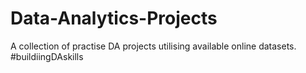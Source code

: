 # Data-Analytics-Projects
A collection of practise DA projects utilising available online datasets. #buildiingDAskills
